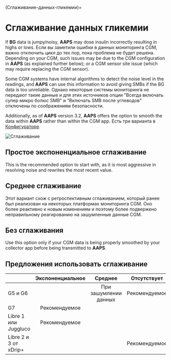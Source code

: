 (Сглаживание-данных-гликемии)=

# Сглаживание данных гликемии

If **BG** data is jumpy/noisy, **AAPS** may dose insulin incorrectly resulting in highs or lows. Если вы заметили ошибки в данных мониторинга CGM, важно отключить цикл до тех пор, пока проблема не будет решена. Depending on your CGM, such issues may be due to the CGM configuration in **AAPS** (as explained further below); or a CGM sensor site issue (which may require replacing the CGM sensor).

Some CGM systems have internal algorithms to detect the noise level in the readings, and **AAPS** can use this information to avoid giving SMBs if the BG data is too unreliable. Однако некоторые системы мониторинга не передают такие данные и для этих источников опции "Всегда включать супер микро болюс SMB" и "Включать SMB после углеводов" отключены по соображениям безопасности.

Additionally, as of **AAPS** version 3.2, **AAPS** offers the option to smooth the data within **AAPS** rather than within the CGM app. Есть три варианта в [Конфигураторе](../Configuration/Config-Builder.md).

![Сглаживание](../images/ConfBuild_Smoothing.png)

## Простое экспоненциальное сглаживание

This is the recommended option to start with, as it is most aggressive in resolving noise and rewrites the most recent value.

## Среднее сглаживание

Этот вариант схож с ретроспективным сглаживанием, который ранее был реализован на некоторых платформах мониторинга CGM. Оно более реактивно к новым изменениям и поэтому более подвержено неправильному реагированию на зашумленные данные CGM.

## Без сглаживания

Use this option only if your CGM data is being properly smoothed by your collector app before being transmitted to **AAPS**.

## Предложения использовать сглаживание

|                       | Экспоненциальное |        Среднее        |  Отсутствует  |
| --------------------- | :--------------: | :-------------------: | :-----------: |
| G5 и G6               |                  | При зашумлении данных | Рекомендуемое |
| G7                    |   Рекомендуемое  |                       |               |
| Libre 1 или Juggluco  |   Рекомендуемое  |                       |               |
| Libre 2 и 3 от xDrip+ |                  |                       | Рекомендуемое |
